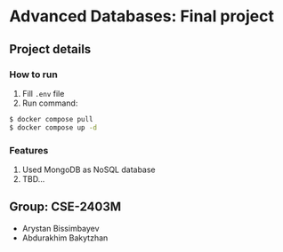 # Advanced Databases: Final project

## Project details

### How to run
1. Fill `.env` file
2. Run command:
```bash
$ docker compose pull
$ docker compose up -d
```

### Features
1. Used MongoDB as NoSQL database
2. TBD...

## Group: CSE-2403M
* Arystan Bissimbayev
* Abdurakhim Bakytzhan


